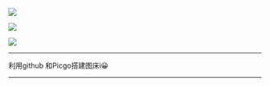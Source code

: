 ![](img.loefairy.top/img/20210127145340.jpeg)

![](img.loefairy.top/img/20210127145515.jpeg)



![](img.loefairy.top/img/20210127145418.jpeg)





---

利用github 和Picgo搭建图床i😀



---

